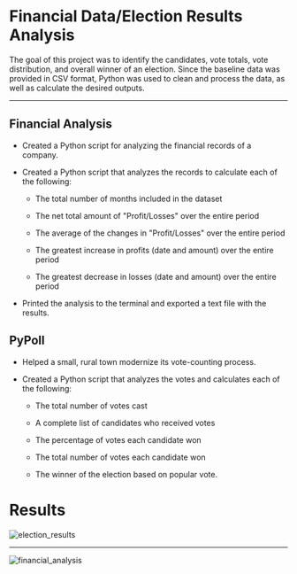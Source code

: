 # Financial Data/Election Results Analysis

The goal of this project was to identify the candidates, vote totals, vote distribution, and overall winner of an election. Since the baseline data was provided in CSV format, Python was used to clean and process the data, as well as calculate the desired outputs.

---

## Financial Analysis

* Created a Python script for analyzing the financial records of a company.

* Created a Python script that analyzes the records to calculate each of the following:

  * The total number of months included in the dataset

  * The net total amount of "Profit/Losses" over the entire period

  * The average of the changes in "Profit/Losses" over the entire period

  * The greatest increase in profits (date and amount) over the entire period

  * The greatest decrease in losses (date and amount) over the entire period

* Printed the analysis to the terminal and exported a text file with the results.

## PyPoll


* Helped a small, rural town modernize its vote-counting process.

* Created a Python script that analyzes the votes and calculates each of the following:

  * The total number of votes cast

  * A complete list of candidates who received votes

  * The percentage of votes each candidate won

  * The total number of votes each candidate won

  * The winner of the election based on popular vote.

# Results

![election_results](https://user-images.githubusercontent.com/64673015/117226687-cbe21800-adda-11eb-91aa-eba26546eaee.PNG)

---

![financial_analysis](https://user-images.githubusercontent.com/64673015/117226726-e1574200-adda-11eb-9c51-b7741d403020.PNG)


